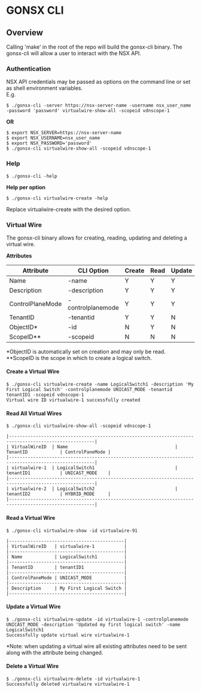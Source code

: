 # GONSX CLI

## Overview
Calling 'make' in the root of the repo will build the gonsx-cli binary. The gonsx-cli will allow a user to interact with the NSX API.  
  


  
### Authentication  
  
NSX API credentials may be passed as options on the command line or set as shell environment variables.  
E.g.

```
$ ./gonsx-cli -server https://nsx-server-name -username nsx_user_name -password 'password' virtualwire-show-all -scopeid vdnscope-1
```
  
**OR**    
  
```
$ export NSX_SERVER=https://nsx-server-name
$ export NSX_USERNAME=nsx_user_name
$ export NSX_PASSWORD='password'
$ ./gonsx-cli virtualwire-show-all -scopeid vdnscope-1
```

### Help
```
$ ./gonsx-cli -help
```
  
**Help per option**  
```
$ ./gonsx-cli virtualwire-create -help
```
Replace virtualwire-create with the desired option.  


### Virtual Wire
The gonsx-cli binary allows for creating, reading, updating and deleting a virtual wire. 

**Attributes**  
    
| Attribute        | CLI Option        | Create | Read | Update |  
|------------------|-------------------|--------|------|--------|  
| Name             | -name             |    Y   |   Y  |    Y   |  
| Description      | -description      |    Y   |   Y  |    Y   |  
| ControlPlaneMode | -controlplanemode |    Y   |   Y  |    Y   |  
| TenantID         | -tenantid         |    Y   |   Y  |    N   |  
| ObjectID*        | -id               |    N   |   Y  |    N   |  
| ScopeID**        | -scopeid          |    N   |   N  |    N   |  
 
*ObjectID is automatically set on creation and may only be read.  
**ScopeID is the scope in which to create a logical switch.  
  
#### Create a Virtual Wire
```
$ ./gonsx-cli virtualwire-create -name LogicalSwitch1 -description 'My First Logical Switch' -controlplanemode UNICAST_MODE -tenantid tenantID1 -scopeid vdnscope-1
Virtual wire ID virtualwire-1 successfully created
```
  
#### Read All Virtual Wires
```
$ ./gonsx-cli virtualwire-show-all -scopeid vdnscope-1  

|------------------------------------------------------------------------------------------------------|
| VirtualWireID  | Name                                        | TenantID            | ControlPaneMode |
|------------------------------------------------------------------------------------------------------|
| virtualwire-1  | LogicalSwitch1                              | tenantID1           | UNICAST_MODE    |
|------------------------------------------------------------------------------------------------------|
| virtualwire-2  | LogicalSwitch2                              | tenantID2           | HYBRID_MODE     |
|------------------------------------------------------------------------------------------------------|
```
  
#### Read a Virtual Wire
```
$ ./gonsx-cli virtualwire-show -id virtualwire-91

|-------------------------------------------|
| VirtualWireID   | virtualwire-1           |
|-------------------------------------------|
| Name            | LogicalSwitch1          |
|-------------------------------------------|
| TenantID        | tenantID1               |
|-------------------------------------------|
| ControlPaneMode | UNICAST_MODE            |
|-------------------------------------------|
| Description     | My First Logical Switch |
|-------------------------------------------|
```
  
#### Update a Virtual Wire
```
$ ./gonsx-cli virtualwire-update -id virtualwire-1 -controlplanemode UNICAST_MODE -description 'Updated my first logical switch' -name LogicalSwitch1
Successfully update virtual wire virtualwire-1
```
*Note: when updating a virtual wire all existing attributes need to be sent along with the attribute being changed.    
  
#### Delete a Virtual Wire
```
$ ./gonsx-cli virtualwire-delete -id virtualwire-1
Successfully deleted virtualwire virtualwire-1
```
  